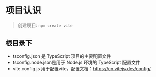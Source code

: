 # 项目认识

> 创建项目: `npm create vite`

## 根目录下 

- tsconfig.json 是 TypeScript 项目的主要配置文件
- tsconfig.node.json是用于 Node.js 环境的 TypeScript 配置文件
- vite.config.js 用于配置vite。配置文档：https://cn.vitejs.dev/config/
